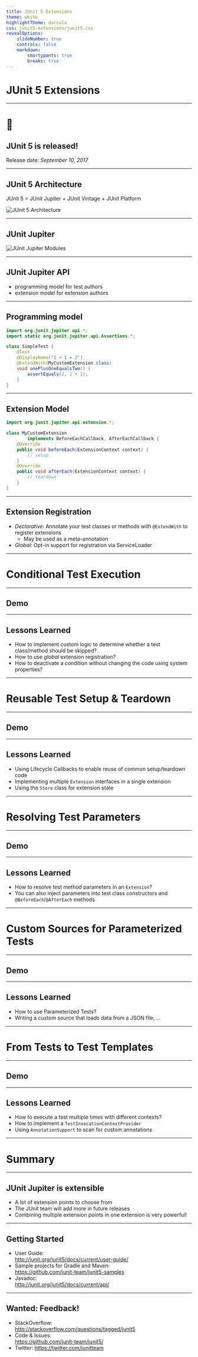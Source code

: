 ```yaml
---
title: JUnit 5 Extensions
theme: white
highlightTheme: darcula
css: junit5-extensions/junit5.css
revealOptions:
    slideNumber: true
    controls: false
    markdown:
        smartypants: true
        breaks: true
---
```


# JUnit 5 Extensions

---

# 🎉

## JUnit 5 is released!

Release date: *September 10, 2017*

----

## JUnit 5 Architecture

JUnit 5 = JUnit&nbsp;Jupiter +&nbsp;JUnit&nbsp;Vintage +&nbsp;JUnit&nbsp;Platform

![JUnit 5 Architecture](/assets/junit5-extensions/junit5-architecture-big-picture.svg)
<!-- .element class="plain" style="width:55%" -->

----

## JUnit Jupiter

![JUnit Jupiter Modules](/assets/junit5-extensions/junit5-jupiter-modules.svg)
<!-- .element class="plain" style="width:50%" -->

----

## JUnit Jupiter API

- programming model for test authors
- extension model for extension authors

----

## Programming model

```java
import org.junit.jupiter.api.*;
import static org.junit.jupiter.api.Assertions.*;

class SimpleTest {
    @Test
    @DisplayName("1 + 1 = 2")
    @ExtendWith(MyCustomExtension.class)
    void onePlusOneEqualsTwo() {
        assertEquals(2, 1 + 1);
    }
}
```

----

## Extension Model

```java
import org.junit.jupiter.api.extension.*;

class MyCustomExtension
        implements BeforeEachCallback, AfterEachCallback {
    @Override
    public void beforeEach(ExtensionContext context) {
        // setup
    }
    @Override
    public void afterEach(ExtensionContext context) {
        // teardown
    }
}
```

----

## Extension Registration

- *Declarative:* Annotate your test classes or methods with `@ExtendWith` to register extensions
    - May be used as a meta-annotation
- *Global:* Opt-in support for registration via ServiceLoader

---

# Conditional Test Execution

----

## Demo

----

## Lessons Learned

* How to implement custom logic to determine whether a test class/method should be skipped?
* How to use *global* extension registration?
* How to deactivate a condition without changing the code using system properties?

---

# Reusable Test Setup & Teardown

----

## Demo

----

## Lessons Learned

* Using Lifecycle Callbacks to enable reuse of common setup/teardown code
* Implementing multiple `Extension` interfaces in a single extension
* Using the `Store` class for extension state

---

# Resolving Test Parameters

----

## Demo

----

## Lessons Learned

* How to resolve test method parameters in an `Extension`?
* You can also inject parameters into test class constructors and `@BeforeEach`/`@AfterEach` methods

---

# Custom Sources for Parameterized Tests

----

## Demo

----

## Lessons Learned

* How to use Parameterized Tests?
* Writing a custom source that loads data from a JSON file, ...

---

# From Tests to Test Templates

----

## Demo

----

## Lessons Learned

* How to execute a test multiple times with different contexts?
* How to implement a `TestInvocationContextProvider`
* Using `AnnotationSupport` to scan for custom annotations

---

# Summary

----

## JUnit Jupiter is extensible

- A lot of extension points to choose from
- The JUnit team will add more in future releases
- Combining multiple extension points in one extension is very powerful!

----

## Getting Started

* User Guide:  
  http://junit.org/junit5/docs/current/user-guide/
* Sample projects for Gradle and Maven:  
  https://github.com/junit-team/junit5-samples
* Javadoc:  
  http://junit.org/junit5/docs/current/api/

----

## Wanted: Feedback!

* StackOverflow:  
  http://stackoverflow.com/questions/tagged/junit5
* Code & Issues:  
  https://github.com/junit-team/junit5/
* Twitter:
  https://twitter.com/junitteam
